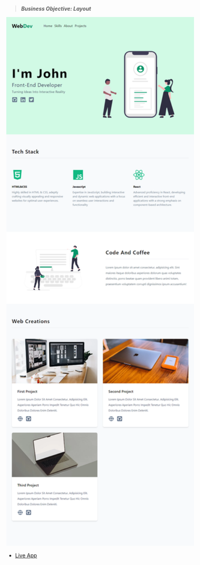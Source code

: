 > **_Business Objective: Layout_**

<img src="notes/app.png" width="500">

- [Live App](https://react-vite-proj-18-tailwind-portfolio.netlify.app/)
